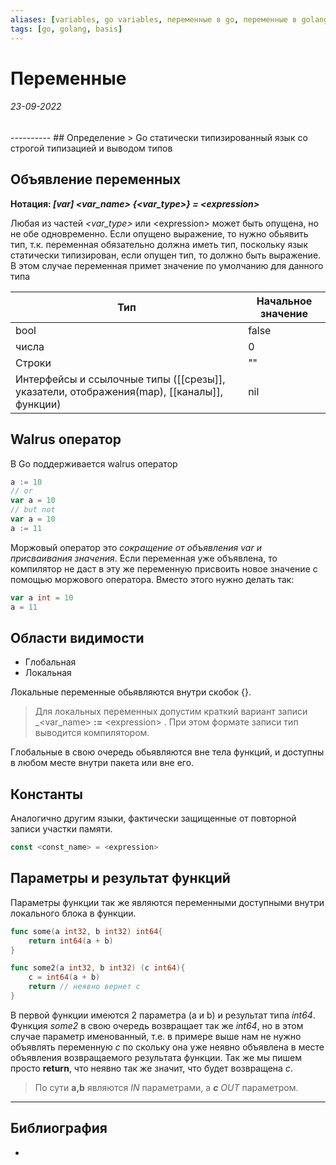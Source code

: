 ```yaml
---
aliases: [variables, go variables, переменные в go, переменные в golang, golang обьявление переменных]
tags: [go, golang, basis]
---
```

# Переменные
<h6>23-09-2022</h6>
----------
## Определение
> Go статически типизированный язык со строгой типизацией и выводом типов

## Объявление переменных
**Нотация: _\[var\] <var_name> \{<var_type>\} = \<expression\>_**

Любая из частей _<var_type>_ или \<expression\> может быть опущена, но не обе одновременно. Если опущено выражение, то нужно обьявить тип, т.к. переменная обязательно должна иметь тип, поскольку язык статически типизирован, если опущен тип, то должно быть выражение. В этом случае переменная примет значение по умолчанию для данного типа

|Тип|Начальное значение|
|---|---|
|bool|false|
|числа|0|
|Строки|""|
|Интерфейсы и ссылочные типы ([[срезы]], указатели, отображения(map), [[каналы]], функции)|nil|

## Walrus оператор
В Go поддерживается walrus оператор
```go
a := 10
// or
var a = 10
// but not
var a = 10
a := 11
```
Моржовый оператор это *сокращение от объявления var и присваивания значения*. Если переменная уже объявлена, то компилятор не даст в эту же переменную присвоить новое значение с помощью моржового оператора. Вместо этого нужно делать так:
```go
var a int = 10
a = 11
```

## Области видимости
- Глобальная
- Локальная

Локальные переменные обьявляются внутри скобок {}.
> Для локальных переменных допустим краткий вариант записи _<var_name> **:=** \<expression\> . При этом формате записи тип выводится компилятором.

Глобальные в свою очередь обьявляются вне тела функций, и доступны в любом месте внутри пакета или вне его.

## Константы
Аналогично другим языки, фактически защищенные от повторной записи участки памяти.
```go
const <const_name> = <expression>
```

## Параметры и результат функций
Параметры функции так же являются переменными доступными внутри локального блока в функции.
```go
func some(a int32, b int32) int64{
	return int64(a + b)
}

func some2(a int32, b int32) (c int64){
	c = int64(a + b)
	return // неявно вернет c
}
```

В первой функции имеются 2 параметра (a и b) и результат типа _int64_.
Функция _some2_ в свою очередь возвращает так же _int64_, но в этом случае параметр именованный, т.е. в примере выше нам не нужно объявлять переменную _c_ по скольку она уже неявно объявлена в месте объявления возвращаемого результата функции. Так же мы пишем просто **return**, что неявно так же значит, что будет возвращена _с_.

> По сути **а,b** являются _IN_ параметрами, а **_c_** _OUT_ параметром.




---
## Библиография
- 
